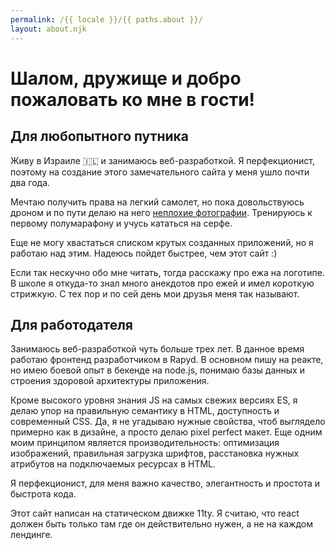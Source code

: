 ```yaml
---
permalink: /{{ locale }}/{{ paths.about }}/
layout: about.njk
---
```


# Шалом, дружище и добро пожаловать ко мне в гости!

## Для любопытного путника

Живу в Израиле 🇮🇱 и занимаюсь веб-разработкой. Я перфекционист, поэтому на создание этого замечательного сайта у меня ушло почти два года.

Мечтаю получить права на легкий самолет, но пока довольствуюсь дроном и по пути делаю на него <a class="home-page__link" href="https://unsplash.com/@jediyozh" target="_blank" rel="noopener noreferrer">неплохие фотографии</a>. Тренируюсь к первому полумарафону и учусь кататься на серфе.

Eще не могу хвастаться списком крутых созданных приложений, но я работаю над этим. Надеюсь пойдет быстрее, чем этот сайт :)

Если так нескучно обо мне читать, тогда расскажу про ежа на логотипе. В школе я откуда-то знал много анекдотов про ежей и имел короткую стрижкую. С тех пор и по сей день мои друзья меня так называют.

## Для работодателя

Занимаюсь веб-разработкой чуть больше трех лет. В данное время работаю фронтенд разработчиком в Rapyd. В основном пишу на реакте, но имею боевой опыт в бекенде на node.js, понимаю базы данных и строения здоровой архитектуры приложения.

Кроме высокого уровня знания JS на самых свежих версиях ES, я делаю упор на правильную семантику в HTML, доступность и современный CSS. Да, я не угадываю нужные свойства, чтоб выглядело примерно как в дизайне, а просто делаю pixel perfect макет. Еще одним моим принципом является производительность: оптимизация изображений, правильная загрузка шрифтов, расстановка нужных атрибутов на подключаемых ресурсах в HTML.

Я перфекционист, для меня важно качество, элегантность и простота и быстрота кода.

Этот сайт написан на статическом движке 11ty. Я считаю, что react должен быть только там где он действительно нужен, а не на каждом лендинге.
